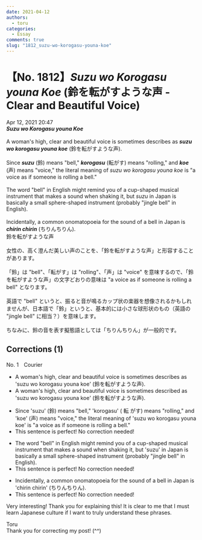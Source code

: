 ```yaml
---
date: 2021-04-12
authors:
  - toru
categories:
  - Essay
comments: true
slug: "1812_suzu-wo-korogasu-youna-koe"
---
```


# 【No. 1812】<strong><em>Suzu wo Korogasu youna Koe</strong></em> (鈴を転がすような声 - Clear and Beautiful Voice)
<div class="date">Apr 12, 2021 20:47</div>
<div id="post"><div id="body_show_ori">
<strong><em>Suzu wo Korogasu youna Koe</strong></em><br/><br/>A woman's high, clear and beautiful voice is sometimes describes as <strong><em>suzu wo korogasu youna koe</em></strong> (鈴を転がすような声).<br/><br/>Since <strong><em>suzu</em></strong> (鈴) means "bell," <strong><em>korogasu</em></strong> (転がす) means "rolling," and <strong><em>koe</em></strong> (声) means "voice," the literal meaning of <em>suzu wo korogasu youna koe</em> is "a voice as if someone is rolling a bell."<br/><br/>The word "bell" in English might remind you of a cup-shaped musical instrument that makes a sound when shaking it, but <em>suzu</em> in Japan is basically a small sphere-shaped instrument (probably "jingle bell" in English).<br/><br/>Incidentally, a common onomatopoeia for the sound of a bell in Japan is <strong><em>chirin chirin</em></strong> (ちりんちりん).
</div></div>

<!-- more -->

<div id="post_ja"><div id="body_show_mo">
鈴を転がすような声<br/><br/>女性の、高く澄んだ美しい声のことを、「鈴を転がすような声」と形容することがあります。<br/><br/>「鈴」は "bell"、「転がす」は "rolling"、「声」は "voice" を意味するので、「鈴を転がすような声」の文字どおりの意味は "a voice as if someone is rolling a bell" となります。<br/><br/>英語で "bell" というと、振ると音が鳴るカップ状の楽器を想像されるかもしれませんが、日本語で「鈴」というと、基本的には小さな球形状のもの（英語の "jingle bell" に相当？）を意味します。<br/><br/>ちなみに、鈴の音を表す擬態語としては「ちりんちりん」が一般的です。
</div></div>

## Corrections (1)
<div id="block"><div class="first_name"> No. 1　<span class="just_name">Courier</span></div><div id="block2">
<ul class="correction_field">
<li class="incorrect">A woman's high, clear and beautiful voice is sometimes describes as 'suzu wo korogasu youna koe' (鈴を転がすような声).</li>
<li class="corrected correct">
A woman's high, clear and beautiful voice is sometimes describe<span class="f_blue">d</span> as 'suzu wo korogasu youna koe' (鈴を転がすような声).
</li>
</ul>
<ul class="correction_field">
<li class="incorrect">Since 'suzu' (鈴) means "bell," 'korogasu' ( 転 がす) means "rolling," and 'koe' (声) means "voice," the literal meaning of 'suzu wo korogasu youna koe' is "a voice as if someone is rolling a bell."</li>
<li class="corrected perfect">This sentence is perfect! No correction needed!</li>
</ul>
<ul class="correction_field">
<li class="incorrect">The word "bell" in English might remind you of a cup-shaped musical instrument that makes a sound when shaking it, but 'suzu' in Japan is basically a small sphere-shaped instrument (probably "jingle bell" in English).</li>
<li class="corrected perfect">This sentence is perfect! No correction needed!</li>
</ul>
<ul class="correction_field">
<li class="incorrect">Incidentally, a common onomatopoeia for the sound of a bell in Japan is 'chirin chirin' (ちりんちりん).</li>
<li class="corrected perfect">This sentence is perfect! No correction needed!</li>
</ul>
<p class="comment_small">
 Very interesting! Thank you for explaining this! It is clear to me that I must learn Japanese culture if I want to truly understand these phrases.
</p>

</div><div class="name"><span class="just_name">Toru</span><br>
Thank you for correcting my post! (^^)
</div>
</div>
